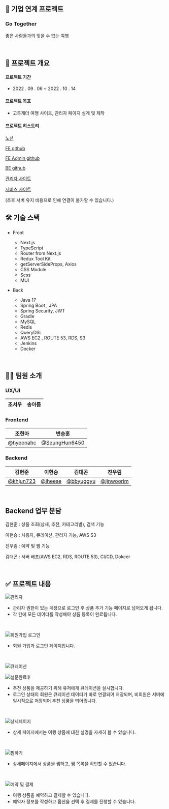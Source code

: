 ## 🤝 기업 연계 프로젝트
### Go Together
좋은 사람들과의 잊을 수 없는 여행

<br>

## 📌 프로젝트 개요
#### 프로젝트 기간
- 2022 . 09 . 06 ~ 2022 . 10 . 14

#### 프로젝트 목표
- 고투게더 여행 사이트, 관리자 페이지 설계 및 제작

#### 프로젝트 히스토리
<a href="https://www.notion.so/BE-FE2-UXUI3-_5-68fbfff1ac584f1485272b1d2a372763
">노션</a>

<a href="https://github.com/gotogether-s/gotogether-s
">FE github</a>

<a href="https://github.com/gotogether-s/gotogether-s-admin
">FE Admin github</a>

<a href="https://github.com/gotogether-s/gotogether-s-BE
">BE github</a>

<a href="https://gotogether-s-admin.vercel.app/signin">관리자 사이트</a>

<a href="https://gotogether-s-admin.vercel.app">서비스 사이트</a>

(추후 서버 유지 비용으로 인해 연결이 불가할 수 있습니다.)

## 🛠 기술 스택
- Front
    - Next.js
    - TypeScript
    - Router from Next.js
    - Redux Tool Kit 
    - getServerSideProps, Axios
    - CSS Module
    - Scss
    - MUI

- Back
    - Java 17
    - Spring Boot , JPA
    - Spring Security, JWT
    - Gradle
    - MySQL
    - Redis
    - QueryDSL
    - AWS EC2 , ROUTE 53, RDS, S3
    - Jenkins
    - Docker

<br>

## 🙋🏻 팀원 소개

### UX/UI

| 조서우  | 송아름 |
|--------|-------|

### Frontend

| 조현아                                    | 변승훈                                             |
|----------------------------------------|-------------------------------------------------|
| [@hyeonahc](https://github.com/hyeonahc) | [@SeungHun6450](https://github.com/SeungHun6450) |

### Backend

| 김현준                                    | 이현승                                       | 김대곤                                           | 진우림                        |                                
|------------------------------------------|-------------------------------------------- |-----------------------------------------------|--------------------------------| 
| [@khjun723](https://github.com/khjun723) | [@iheese](https://github.com/iheese) | [@bbyuggyu](https://github.com/bbyuggyu) | [@jinwoorim](https://github.com/jinwoorim) | 

<br>

## Backend 업무 분담


김현준 : 상품 조회(상세, 추천, 카테고리별), 검색 기능

이현승 : 사용자, 큐레이션, 관리자 기능, AWS S3

진우림 : 예약 및 찜 기능

김대곤 : 서버 배포(AWS EC2, RDS, ROUTE 53), CI/CD, Dokcer

<br>

## :white_check_mark: 프로젝트 내용

![관리자](https://user-images.githubusercontent.com/88040158/196174137-105870cc-1243-4dbc-be4c-9160fd96e082.png)

- 관리자 권한이 있는 계정으로 로그인 후 상품 추가 기능 페이지로 넘어오게 됩니다. 
- 각 칸에 모든 데이터를 작성해야 상품 등록이 완료됩니다.

<br>

![회원가입 로그인](https://user-images.githubusercontent.com/88040158/196174165-85164c74-507f-44fe-9ef6-523ab760401a.png)

- 회원 가입과 로그인 페이지입니다.

<br>

![큐레이션](https://user-images.githubusercontent.com/88040158/196174161-01cf757c-168b-4aec-839f-8ef5e37d630e.png)

![설문완료후](https://user-images.githubusercontent.com/88040158/196174152-81ca783d-5f22-4143-8f67-3e998b3e36cb.png)

- 추천 상품을 제공하기 위해 유저에게 큐레이션을 실시합니다.
- 로그인 상태의 회원은 큐레이션 데이터가 바로 연결되어 저장되며, 비회원은 서버에 일시적으로 저장되어 추천 상품을 띄어줍니다. 

<br>

![상세페이지](https://user-images.githubusercontent.com/88040158/196174145-f0f1f57d-d8dd-49c0-894a-d389ab6d147a.png)

- 상세 페이지에서는 여행 상품에 대한 설명을 자세히 볼 수 있습니다.

<br>

![찜하기](https://user-images.githubusercontent.com/88040158/196174159-902cd099-078c-43aa-b160-a2e7e9267e55.png)

- 상세페이지에서 상품을 찜하고, 찜 목록을 확인할 수 있습니다. 

<br>

![예약 및 결제](https://user-images.githubusercontent.com/88040158/196174155-ff770ea3-6ea2-4922-9437-07127ce0ae04.png)

- 여행 상품을 예약하고 결제할 수 있습니다.
- 예약자 정보를 작성하고 옵션을 선택 후 결제를 진행할 수 있습니다. 

